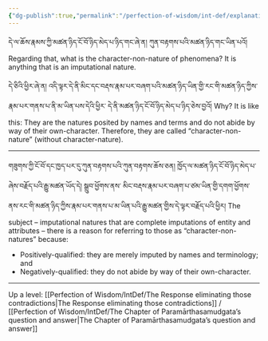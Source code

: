 ```yaml
---
{"dg-publish":true,"permalink":"/perfection-of-wisdom/int-def/explanation-of-character-non-nature/"}
---
```


དེ་ལ་ཆོས་རྣམས་ཀྱི་མཚན་ཉིད་ངོ་བོ་ཉིད་མེད་པ་ཉིད་གང་ཞེ་ན། ཀུན་བརྟགས་པའི་མཚན་ཉིད་གང་ཡིན་པའོ།
Regarding that, what is the character-non-nature of phenomena?
It is anything that is an imputational nature.

དེ་ཅིའི་ཕྱིར་ཞེ་ན། འདི་ལྟར་དེ་ནི་མིང་དང་བརྡས་རྣམ་པར་བཞག་པའི་མཚན་ཉིད་ཡིན་གྱི་རང་གི་མཚན་ཉིད་ཀྱིས་རྣམ་པར་གནས་པ་ནི་མ་ཡིན་པས་དེའི་ཕྱིར་
དེ་ནི་མཚན་ཉིད་ངོ་བོ་ཉིད་མེད་པ་ཉིད་ཅེས་བྱའོ།
Why?
It is like this: They are the natures posited by names and terms and do not abide by way of their own-character. Therefore, they are called “character-non-nature” (without character-nature).

---
གཟུགས་ཀྱི་ངོ་བོ་དང་ཁྱད་པར་དུ་ཀུན་བརྟགས་པའི་ཀུན་བརྟགས་ཆོས་ཅན། ཁྱོད་ལ་མཚན་ཉིད་ངོ་བོ་ཉིད་མེད་པ་ཞེས་བརྗོད་པའི་རྒྱུ་མཚན་ཡོད་དེ། སྒྲུབ་ཕྱོགས་ནས་
མིང་བརྡས་རྣམ་པར་བཞག་པ་ཙམ་ཡིན་གྱི་དགག་ཕྱོགས་ནས་རང་གི་མཚན་ཉིད་ཀྱིས་རྣམ་པར་གནས་པ་མ་ཡིན་པའི་རྒྱུ་མཚན་གྱིས་དེ་ལྟར་བརྗོད་པའི་ཕྱིར།
The subject – imputational natures that are complete imputations of entity and attributes – there is a reason for referring to those as “character-non-natures” because:
- Positively-qualified: they are merely imputed by names and terminology; and 
- Negatively-qualified: they do not abide by way of their own-character.

---
Up a level: [[Perfection of Wisdom/IntDef/The Response eliminating those contradictions\|The Response eliminating those contradictions]] / [[Perfection of Wisdom/IntDef/The Chapter of Paramārthasamudgata’s question and answer\|The Chapter of Paramārthasamudgata’s question and answer]]